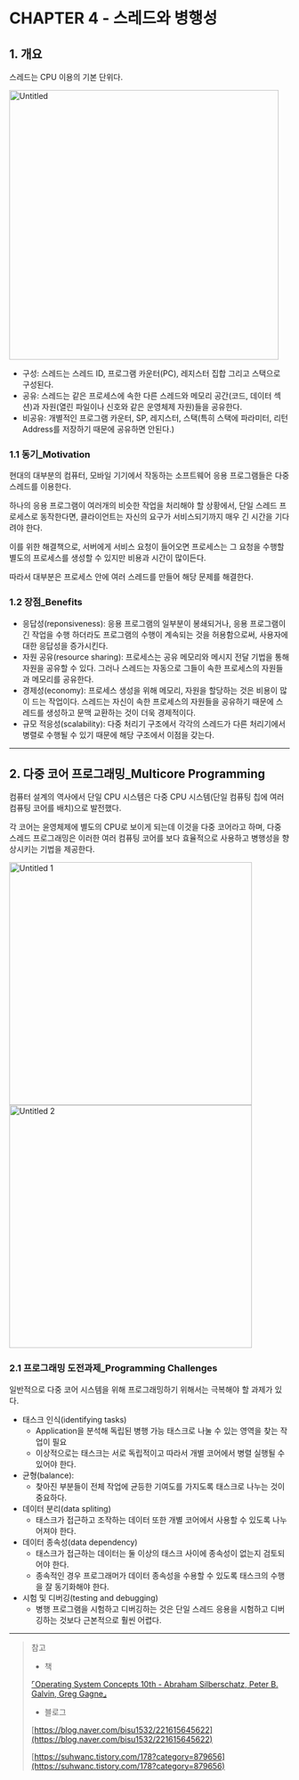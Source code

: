 # CHAPTER 4 - 스레드와 병행성

## 1. 개요

스레드는 CPU 이용의 기본 단위다.

<img width="484" alt="Untitled" src="https://user-images.githubusercontent.com/75190035/174301862-be79c288-764d-448f-ae29-b72745444ffb.png">

- 구성: 스레드는 스레드 ID, 프로그램 카운터(PC), 레지스터 집합 그리고 스택으로 구성된다.
- 공유: 스레드는 같은 프로세스에 속한 다른 스레드와 메모리 공간(코드, 데이터 섹션)과 자원(열린 파일이나 신호와 같은 운영체제 자원)들을 공유한다.
- 비공유: 개별적인 프로그램 카운터, SP, 레지스터, 스택(특히  스택에 파라미터, 리턴 Address를 저장하기 때문에 공유하면 안된다.)

### 1.1 동기_Motivation

현대의 대부분의 컴퓨터, 모바일 기기에서 작동하는 소프트웨어 응용 프로그램들은 다중 스레드를 이용한다. 

하나의 응용 프로그램이 여러개의 비슷한 작업을 처리해야 할 상황에서, 단일 스레드 프로세스로 동작한다면, 클라이언트는 자신의 요구가 서비스되기까지 매우 긴 시간을 기다려야 한다.

이를 위한 해결책으로, 서버에게 서비스 요청이 들어오면 프로세스는 그 요청을 수행할 별도의 프로세스를 생성할 수 있지만 비용과 시간이 많이든다.

따라서 대부분은 프로세스 안에 여러 스레드를 만들어 해당 문제를 해결한다.

### 1.2 장점_Benefits

- 응답성(reponsiveness): 응용 프로그램의 일부분이 봉쇄되거나, 응용 프로그램이 긴 작업을 수행 하더라도 프로그램의 수행이 계속되는 것을 허용함으로써, 사용자에 대한 응답성을 증가시킨다.
- 자원 공유(resource sharing): 프로세스는 공유 메모리와 메시지 전달 기법을 통해 자원을 공유할 수 있다. 그러나 스레드는 자동으로 그들이 속한 프로세스의 자원들과 메모리를 공유한다.
- 경제성(economy): 프로세스 생성을 위해 메모리, 자원을 할당하는 것은 비용이 많이 드는 작업이다. 스레드는 자신이 속한 프로세스의 자원들을 공유하기 때문에 스레드를 생성하고 문맥 교환하는 것이 더욱 경제적이다.
- 규모 적응성(scalability): 다중 처리기 구조에서 각각의 스레드가 다른 처리기에서 병렬로 수행될 수 있기 때문에 해당 구조에서 이점을 갖는다.

---

## 2. 다중 코어 프로그래밍_Multicore Programming

컴퓨터 설계의 역사에서 단일 CPU 시스템은 다중 CPU 시스템(단일 컴퓨팅 칩에 여러 컴퓨팅 코어를 배치)으로 발전했다.

각 코어는 윤영체제에 별도의 CPU로 보이게 되는데 이것을 다중 코어라고 하며, 다중 스레드 프로그래밍은 이러한 여러 컴퓨팅 코어를 보다 효율적으로 사용하고 병행성을 향상시키는 기법을 제공한다.

<img width="436" alt="Untitled 1" src="https://user-images.githubusercontent.com/75190035/174301877-0d93b8f8-6306-4e89-b888-3fb06d1c7b9f.png">

<img width="436" alt="Untitled 2" src="https://user-images.githubusercontent.com/75190035/174301892-954e32f7-60c5-4377-af2c-785de895aadd.png">

### 2.1 프로그래밍 도전과제_Programming Challenges

일반적으로 다중 코어 시스템을 위해 프로그래밍하기 위해서는 극복해야 할 과제가 있다.

- 태스크 인식(identifying tasks)
    - Application을 분석해 독립된 병행 가능 태스크로 나눌 수 있는 영역을 찾는 작업이 필요
    - 이상적으로는 태스크는 서로 독립적이고 따라서 개별 코어에서 병렬 실행될 수 있어야 한다.
- 균형(balance):
    - 찾아진 부분들이 전체 작업에 균등한 기여도를 가지도록 태스크로 나누는 것이 중요하다.
- 데이터 분리(data spliting)
    - 태스크가 접근하고 조작하는 데이터 또한 개별 코어에서 사용할 수 있도록 나누어져야 한다.
- 데이터 종속성(data dependency)
    - 태스크가 접근하는 데이터는 둘 이상의 태스크 사이에 종속성이 없는지 검토되어야 한다.
    - 종속적인 경우 프로그래머가 데이터 종속성을 수용할 수 있도록 태스크의 수행을 잘 동기화해야 한다.
- 시험 및 디버깅(testing and debugging)
    - 병행 프로그램을 시험하고 디버깅하는 것은 단일 스레드 응용을 시험하고 디버깅하는 것보다 근본적으로 훨씬 어렵다.

---

> 참고
> 
> - 책
> 
> [⌜Operating System Concepts 10th - Abraham Silberschatz, Peter B. Galvin, Greg Gagne⌟](http://www.yes24.com/Product/Goods/78225791)
> 
> - 블로그
> 
> [https://blog.naver.com/bisu1532/221615645622](https://blog.naver.com/bisu1532/221615645622)
> 
> [https://suhwanc.tistory.com/178?category=879656](https://suhwanc.tistory.com/178?category=879656)
>
